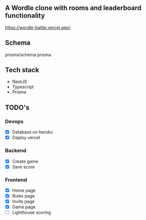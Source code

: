 ## A Wordle clone with rooms and leaderboard functionality
https://wordle-battle.vercel.app/

## Schema
prisma/schema.prisma

## Tech stack
- NextJS
- Typescript
- Prisma

## TODO's

### Devops

- [x] Database on heroku
- [x] Deploy vercel

### Backend

- [x] Create game
- [x] Save score

### Frontend

- [x] Home page
- [x] Rules page
- [x] Invite page
- [x] Game page
- [ ] Lighthouse scoring
